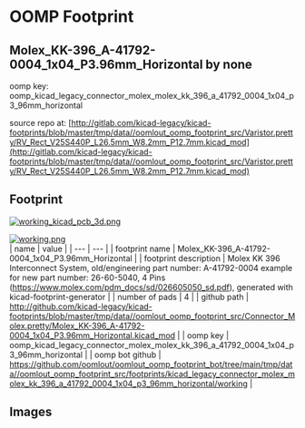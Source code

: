 # OOMP Footprint  
## Molex_KK-396_A-41792-0004_1x04_P3.96mm_Horizontal  by none  
  
oomp key: oomp_kicad_legacy_connector_molex_molex_kk_396_a_41792_0004_1x04_p3_96mm_horizontal  
  
source repo at: [http://gitlab.com/kicad-legacy/kicad-footprints/blob/master/tmp/data//oomlout_oomp_footprint_src/Varistor.pretty/RV_Rect_V25S440P_L26.5mm_W8.2mm_P12.7mm.kicad_mod](http://gitlab.com/kicad-legacy/kicad-footprints/blob/master/tmp/data//oomlout_oomp_footprint_src/Varistor.pretty/RV_Rect_V25S440P_L26.5mm_W8.2mm_P12.7mm.kicad_mod)  
## Footprint  
  
[![working_kicad_pcb_3d.png](working_kicad_pcb_3d_600.png)](working_kicad_pcb_3d.png)  
  
[![working.png](working_600.png)](working.png)  
| name | value | 
| --- | --- | 
| footprint name | Molex_KK-396_A-41792-0004_1x04_P3.96mm_Horizontal | 
| footprint description | Molex KK 396 Interconnect System, old/engineering part number: A-41792-0004 example for new part number: 26-60-5040, 4 Pins (https://www.molex.com/pdm_docs/sd/026605050_sd.pdf), generated with kicad-footprint-generator | 
| number of pads | 4 | 
| github path | http://github.com/kicad-legacy/kicad-footprints/blob/master/tmp/data//oomlout_oomp_footprint_src/Connector_Molex.pretty/Molex_KK-396_A-41792-0004_1x04_P3.96mm_Horizontal.kicad_mod | 
| oomp key | oomp_kicad_legacy_connector_molex_molex_kk_396_a_41792_0004_1x04_p3_96mm_horizontal | 
| oomp bot github | https://github.com/oomlout/oomlout_oomp_footprint_bot/tree/main/tmp/data//oomlout_oomp_footprint_src/footprints/kicad_legacy_connector_molex_molex_kk_396_a_41792_0004_1x04_p3_96mm_horizontal/working | 
## Images  
